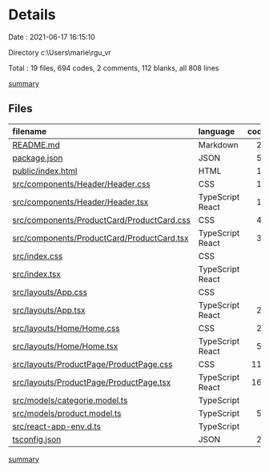 # Details

Date : 2021-06-17 16:15:10

Directory c:\Users\marie\rgu_vr

Total : 19 files,  694 codes, 2 comments, 112 blanks, all 808 lines

[summary](results.md)

## Files
| filename | language | code | comment | blank | total |
| :--- | :--- | ---: | ---: | ---: | ---: |
| [README.md](/README.md) | Markdown | 26 | 0 | 21 | 47 |
| [package.json](/package.json) | JSON | 56 | 0 | 1 | 57 |
| [public/index.html](/public/index.html) | HTML | 14 | 0 | 3 | 17 |
| [src/components/Header/Header.css](/src/components/Header/Header.css) | CSS | 10 | 0 | 0 | 10 |
| [src/components/Header/Header.tsx](/src/components/Header/Header.tsx) | TypeScript React | 14 | 0 | 6 | 20 |
| [src/components/ProductCard/ProductCard.css](/src/components/ProductCard/ProductCard.css) | CSS | 49 | 0 | 7 | 56 |
| [src/components/ProductCard/ProductCard.tsx](/src/components/ProductCard/ProductCard.tsx) | TypeScript React | 34 | 0 | 9 | 43 |
| [src/index.css](/src/index.css) | CSS | 9 | 0 | 1 | 10 |
| [src/index.tsx](/src/index.tsx) | TypeScript React | 5 | 0 | 3 | 8 |
| [src/layouts/App.css](/src/layouts/App.css) | CSS | 7 | 1 | 3 | 11 |
| [src/layouts/App.tsx](/src/layouts/App.tsx) | TypeScript React | 22 | 0 | 4 | 26 |
| [src/layouts/Home/Home.css](/src/layouts/Home/Home.css) | CSS | 25 | 0 | 3 | 28 |
| [src/layouts/Home/Home.tsx](/src/layouts/Home/Home.tsx) | TypeScript React | 53 | 0 | 10 | 63 |
| [src/layouts/ProductPage/ProductPage.css](/src/layouts/ProductPage/ProductPage.css) | CSS | 112 | 0 | 8 | 120 |
| [src/layouts/ProductPage/ProductPage.tsx](/src/layouts/ProductPage/ProductPage.tsx) | TypeScript React | 164 | 0 | 25 | 189 |
| [src/models/categorie.model.ts](/src/models/categorie.model.ts) | TypeScript | 9 | 0 | 0 | 9 |
| [src/models/product.model.ts](/src/models/product.model.ts) | TypeScript | 59 | 0 | 6 | 65 |
| [src/react-app-env.d.ts](/src/react-app-env.d.ts) | TypeScript | 0 | 1 | 1 | 2 |
| [tsconfig.json](/tsconfig.json) | JSON | 26 | 0 | 1 | 27 |

[summary](results.md)